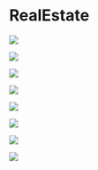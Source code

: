 # RealEstate
<img src="https://raw.githubusercontent.com/brapanda/RealEstate/master/img1.png" /></a>


<img src="https://raw.githubusercontent.com/brapanda/RealEstate/master/img2.png" /></a>


<img src="https://raw.githubusercontent.com/brapanda/RealEstate/master/img3.png" /></a>


<img src="https://raw.githubusercontent.com/brapanda/RealEstate/master/img4.png" /></a>


<img src="https://raw.githubusercontent.com/brapanda/RealEstate/master/img5.png" /></a>


<img src="https://raw.githubusercontent.com/brapanda/RealEstate/master/img6.png" /></a>


<img src="https://raw.githubusercontent.com/brapanda/RealEstate/master/img7.png" /></a>


<img src="https://raw.githubusercontent.com/brapanda/RealEstate/master/img8.png" /></a>
